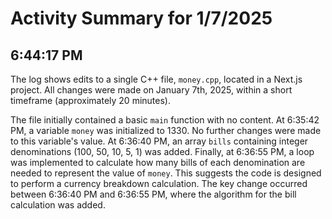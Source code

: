# Activity Summary for 1/7/2025

## 6:44:17 PM
The log shows edits to a single C++ file, `money.cpp`, located in a Next.js project.  All changes were made on January 7th, 2025, within a short timeframe (approximately 20 minutes).

The file initially contained a basic `main` function with no content.  At 6:35:42 PM, a variable `money` was initialized to 1330.  No further changes were made to this variable's value.  At 6:36:40 PM, an array `bills` containing integer denominations (100, 50, 10, 5, 1) was added. Finally, at 6:36:55 PM, a loop was implemented to calculate how many bills of each denomination are needed to represent the value of `money`. This suggests the code is designed to perform a currency breakdown calculation.  The key change occurred between 6:36:40 PM and 6:36:55 PM, where the algorithm for the bill calculation was added.
